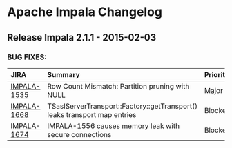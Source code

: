 
<!---
# Licensed to the Apache Software Foundation (ASF) under one
# or more contributor license agreements.  See the NOTICE file
# distributed with this work for additional information
# regarding copyright ownership.  The ASF licenses this file
# to you under the Apache License, Version 2.0 (the
# "License"); you may not use this file except in compliance
# with the License.  You may obtain a copy of the License at
#
#     http://www.apache.org/licenses/LICENSE-2.0
#
# Unless required by applicable law or agreed to in writing, software
# distributed under the License is distributed on an "AS IS" BASIS,
# WITHOUT WARRANTIES OR CONDITIONS OF ANY KIND, either express or implied.
# See the License for the specific language governing permissions and
# limitations under the License.
-->
# Apache Impala Changelog

## Release Impala 2.1.1 - 2015-02-03



### BUG FIXES:

| JIRA | Summary | Priority | Component | Reporter | Contributor |
|:---- |:---- | :--- |:---- |:---- |:---- |
| [IMPALA-1535](https://issues.apache.org/jira/browse/IMPALA-1535) | Row Count Mismatch: Partition pruning with NULL |  Major | . | Taras Bobrovytsky | Dimitris Tsirogiannis |
| [IMPALA-1668](https://issues.apache.org/jira/browse/IMPALA-1668) | TSaslServerTransport::Factory::getTransport() leaks transport map entries |  Blocker | . | Henry Robinson | Henry Robinson |
| [IMPALA-1674](https://issues.apache.org/jira/browse/IMPALA-1674) | IMPALA-1556 causes memory leak with secure connections |  Blocker | . | Henry Robinson | Henry Robinson |


